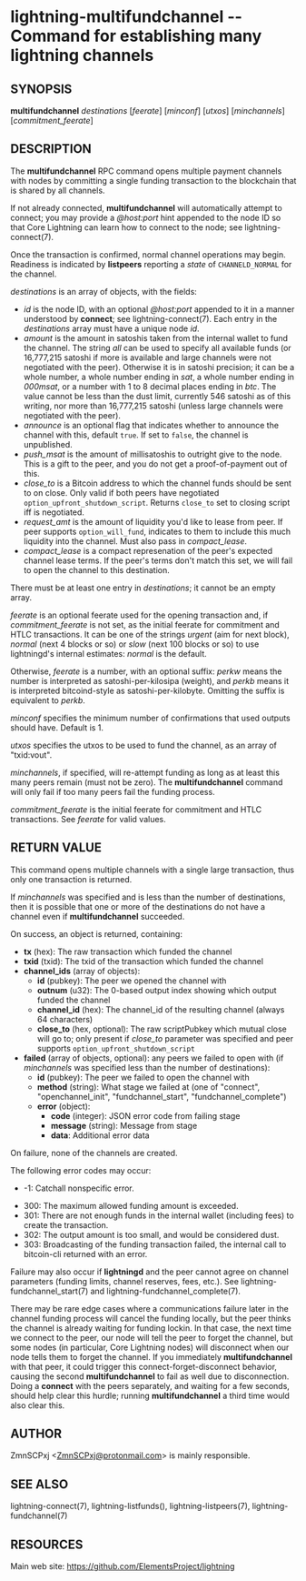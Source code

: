 lightning-multifundchannel -- Command for establishing many lightning channels
==============================================================================

SYNOPSIS
--------

**multifundchannel** *destinations* [*feerate*] [*minconf*] [*utxos*] [*minchannels*] [*commitment\_feerate*]

DESCRIPTION
-----------

The **multifundchannel** RPC command opens multiple payment channels
with nodes by committing a single funding transaction to the blockchain
that is shared by all channels.

If not already connected, **multifundchannel** will automatically attempt
to connect; you may provide a *@host:port* hint appended to the node ID
so that Core Lightning can learn how to connect to the node;
see lightning-connect(7).

Once the transaction is confirmed, normal channel operations may begin.
Readiness is indicated by **listpeers** reporting a *state* of
`CHANNELD_NORMAL` for the channel.

*destinations* is an array of objects, with the fields:

* *id* is the node ID, with an optional *@host:port* appended to it
  in a manner understood by **connect**; see lightning-connect(7).
  Each entry in the *destinations* array must have a unique node *id*.
* *amount* is the amount in satoshis taken from the internal wallet
  to fund the channel.
  The string *all* can be used to specify all available funds
  (or 16,777,215 satoshi if more is available and large channels were
  not negotiated with the peer).
  Otherwise it is in satoshi precision; it can be
   a whole number,
   a whole number ending in *sat*,
   a whole number ending in *000msat*, or
   a number with 1 to 8 decimal places ending in *btc*.
  The value cannot be less than the dust limit, currently 546 satoshi
  as of this writing, nor more than 16,777,215 satoshi
  (unless large channels were negotiated with the peer).
* *announce* is an optional flag that indicates whether to announce
  the channel with this, default `true`.
  If set to `false`, the channel is unpublished.
* *push\_msat* is the amount of millisatoshis to outright give to the
  node.
  This is a gift to the peer, and you do not get a proof-of-payment
  out of this.
* *close\_to* is a Bitcoin address to which the channel funds should be sent to
  on close. Only valid if both peers have negotiated
  `option_upfront_shutdown_script`.  Returns `close_to` set to
  closing script iff is negotiated.
* *request\_amt* is the amount of liquidity you'd like to lease from peer.
  If peer supports `option_will_fund`, indicates to them to include this
  much liquidity into the channel. Must also pass in *compact\_lease*.
* *compact\_lease* is a compact represenation of the peer's expected
  channel lease terms. If the peer's terms don't match this set, we will
  fail to open the channel to this destination.

There must be at least one entry in *destinations*;
it cannot be an empty array.

*feerate* is an optional feerate used for the opening transaction and, if
*commitment\_feerate* is not set, as the initial feerate for
commitment and HTLC transactions. It can be one of
the strings *urgent* (aim for next block), *normal* (next 4 blocks or
so) or *slow* (next 100 blocks or so) to use lightningd's internal
estimates: *normal* is the default.

Otherwise, *feerate* is a number, with an optional suffix: *perkw* means
the number is interpreted as satoshi-per-kilosipa (weight), and *perkb*
means it is interpreted bitcoind-style as satoshi-per-kilobyte. Omitting
the suffix is equivalent to *perkb*.

*minconf* specifies the minimum number of confirmations that used
outputs should have. Default is 1.

*utxos* specifies the utxos to be used to fund the channel, as an array
of "txid:vout".

*minchannels*, if specified, will re-attempt funding as long as at least
this many peers remain (must not be zero).
The **multifundchannel** command will only fail if too many peers fail
the funding process.

*commitment\_feerate* is the initial feerate for commitment and HTLC
transactions. See *feerate* for valid values.

RETURN VALUE
------------

This command opens multiple channels with a single large transaction,
thus only one transaction is returned.

If *minchannels* was specified and is less than the number of destinations,
then it is possible that one or more of the destinations
do not have a channel even if **multifundchannel** succeeded.

[comment]: # (GENERATE-FROM-SCHEMA-START)
On success, an object is returned, containing:

- **tx** (hex): The raw transaction which funded the channel
- **txid** (txid): The txid of the transaction which funded the channel
- **channel\_ids** (array of objects):
  - **id** (pubkey): The peer we opened the channel with
  - **outnum** (u32): The 0-based output index showing which output funded the channel
  - **channel\_id** (hex): The channel\_id of the resulting channel (always 64 characters)
  - **close\_to** (hex, optional): The raw scriptPubkey which mutual close will go to; only present if *close\_to* parameter was specified and peer supports `option_upfront_shutdown_script`
- **failed** (array of objects, optional): any peers we failed to open with (if *minchannels* was specified less than the number of destinations):
  - **id** (pubkey): The peer we failed to open the channel with
  - **method** (string): What stage we failed at (one of "connect", "openchannel\_init", "fundchannel\_start", "fundchannel\_complete")
  - **error** (object):
    - **code** (integer): JSON error code from failing stage
    - **message** (string): Message from stage
    - **data**: Additional error data

[comment]: # (GENERATE-FROM-SCHEMA-END)

On failure, none of the channels are created.

The following error codes may occur:
* -1: Catchall nonspecific error.
- 300: The maximum allowed funding amount is exceeded.
- 301: There are not enough funds in the internal wallet (including fees) to create the transaction.
- 302: The output amount is too small, and would be considered dust.
- 303: Broadcasting of the funding transaction failed, the internal call to bitcoin-cli returned with an error.

Failure may also occur if **lightningd** and the peer cannot agree on
channel parameters (funding limits, channel reserves, fees, etc.).
See lightning-fundchannel\_start(7) and lightning-fundchannel\_complete(7).

There may be rare edge cases where a communications failure later in
the channel funding process will cancel the funding locally, but
the peer thinks the channel is already waiting for funding lockin.
In that case, the next time we connect to the peer, our node will
tell the peer to forget the channel, but some nodes (in particular,
Core Lightning nodes) will disconnect when our node tells them to
forget the channel.
If you immediately **multifundchannel** with that peer, it could
trigger this connect-forget-disconnect behavior, causing the
second **multifundchannel** to fail as well due to disconnection.
Doing a **connect** with the peers separately, and waiting for a
few seconds, should help clear this hurdle;
running **multifundchannel** a third time would also clear this.

AUTHOR
------

ZmnSCPxj <<ZmnSCPxj@protonmail.com>> is mainly responsible.

SEE ALSO
--------

lightning-connect(7), lightning-listfunds(), lightning-listpeers(7),
lightning-fundchannel(7)

RESOURCES
---------

Main web site: <https://github.com/ElementsProject/lightning>

[comment]: # ( SHA256STAMP:a507d57bbf36455924497c8354f41e225bc16f63f12fe01b4f7c4af37f0c6960)
